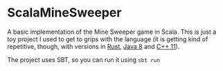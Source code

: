 ScalaMineSweeper
================

A basic implementation of the Mine Sweeper game in Scala. This is just a toy project I used to
get to grips with the language (it is getting kind of repetitive, though, with versions in
[Rust](https://github.com/aochagavia/RusticMineSweeper),
[Java 8](https://github.com/aochagavia/JavaMineSweeper) and
[C++ 11](https://github.com/aochagavia/CppMineSweeper)).

The project uses SBT, so you can run it using `sbt run`
